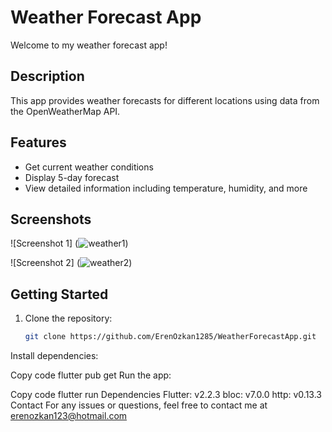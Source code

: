 # Weather Forecast App

Welcome to my weather forecast app!

## Description
This app provides weather forecasts for different locations using data from the OpenWeatherMap API.

## Features
- Get current weather conditions
- Display 5-day forecast
- View detailed information including temperature, humidity, and more

## Screenshots
![Screenshot 1] (![weather1](https://github.com/ErenOzkan1285/WeatherForecastApp/assets/63377181/d7096e60-03c6-4a54-abda-985fae2fa2c0))


![Screenshot 2] (![weather2](https://github.com/ErenOzkan1285/WeatherForecastApp/assets/63377181/e8fe3979-b9bf-40e9-bd7c-5aeebd9afd07))


## Getting Started
1. Clone the repository:
   ```sh
   git clone https://github.com/ErenOzkan1285/WeatherForecastApp.git
Install dependencies:

Copy code
flutter pub get
Run the app:

Copy code
flutter run
Dependencies
Flutter: v2.2.3
bloc: v7.0.0
http: v0.13.3
Contact
For any issues or questions, feel free to contact me at erenozkan123@hotmail.com





